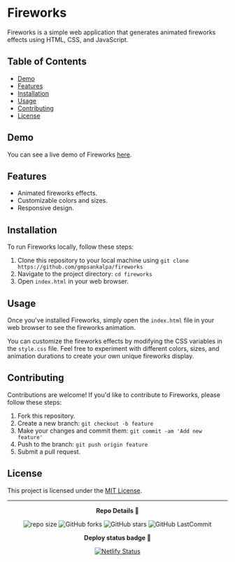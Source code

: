 # Fireworks

Fireworks is a simple web application that generates animated fireworks effects using HTML, CSS, and JavaScript.

## Table of Contents

- [Demo](#demo)
- [Features](#features)
- [Installation](#installation)
- [Usage](#usage)
- [Contributing](#contributing)
- [License](#license)

## Demo

You can see a live demo of Fireworks [here](#).

## Features

- Animated fireworks effects.
- Customizable colors and sizes.
- Responsive design.

## Installation

To run Fireworks locally, follow these steps:

1. Clone this repository to your local machine using `git clone https://github.com/gmpsankalpa/fireworks`
2. Navigate to the project directory: `cd fireworks`
3. Open `index.html` in your web browser.

## Usage

Once you've installed Fireworks, simply open the `index.html` file in your web browser to see the fireworks animation.

You can customize the fireworks effects by modifying the CSS variables in the `style.css` file. Feel free to experiment with different colors, sizes, and animation durations to create your own unique fireworks display.

## Contributing

Contributions are welcome! If you'd like to contribute to Fireworks, please follow these steps:

1. Fork this repository.
2. Create a new branch: `git checkout -b feature`
3. Make your changes and commit them: `git commit -am 'Add new feature'`
4. Push to the branch: `git push origin feature`
5. Submit a pull request.

## License

This project is licensed under the [MIT License](LICENSE).

---

<p align="center">
<b>
  Repo Details 🤙
</b>
</p>

<div align="center">

   ![repo size](https://img.shields.io/github/repo-size/gmpsankalpa/fireworks?label=Repo%20Size&style=for-the-badge&labelColor=black&color=20bf6b)
   ![GitHub forks](https://img.shields.io/github/forks/gmpsankalpa/fireworks?&labelColor=black&color=0fb9b1&style=for-the-badge)
   ![GitHub stars](https://img.shields.io/github/stars/gmpsankalpa/fireworks?&labelColor=black&color=f7b731&style=for-the-badge)
   ![GitHub LastCommit](https://img.shields.io/github/last-commit/gmpsankalpa/fireworks?logo=github&labelColor=black&color=d1d8e0&style=for-the-badge)

</div>

<p align="center">
<b>
  Deploy status badge 🤖
</b>
</p>  

<div align="center">
   
   [![Netlify Status](https://api.netlify.com/api/v1/badges/f8c54f31-10f6-42a4-80e6-342090a3c60e/deploy-status)](https://app.netlify.com/sites/gmp-fireworks/deploys)
</div>